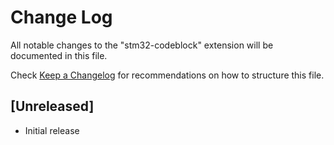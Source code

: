 # Change Log

All notable changes to the "stm32-codeblock" extension will be documented in this file.

Check [Keep a Changelog](http://keepachangelog.com/) for recommendations on how to structure this file.

## [Unreleased]

- Initial release